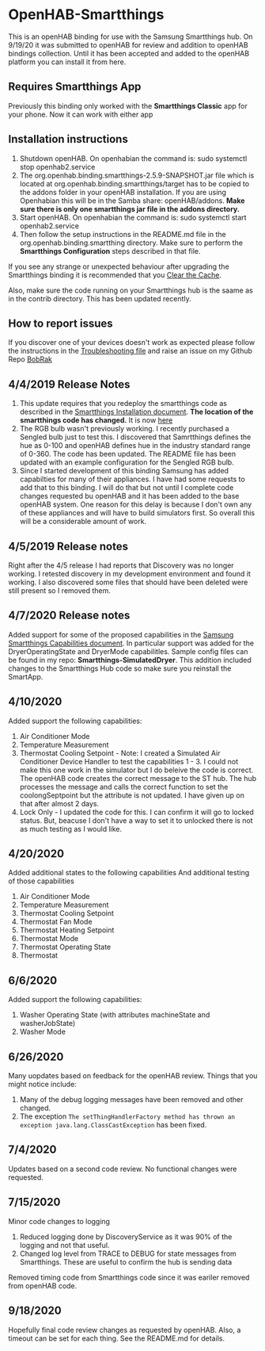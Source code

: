 # OpenHAB-Smartthings

This is an openHAB binding for use with the Samsung Smartthings hub. On 9/19/20 it was submitted to openHAB for review and addition to openHAB bindings collection. Until it has been accepted and added to the openHAB platform you can install it from here.

## Requires Smartthings App

Previously this binding only worked with the **Smartthings Classic** app for your phone. Now it can work with either app

## Installation instructions

1. Shutdown openHAB. On openhabian the command is: sudo systemctl stop openhab2.service
2. The org.openhab.binding.smartthings-2.5.9-SNAPSHOT.jar file which is located at org.openhab.binding.smartthings/target has to be copied to the addons folder in your openHAB installation.  If you are using Openhabian this will be in the Samba share: openHAB/addons. **Make sure there is only one smartthings jar file in the addons directory.**
2. Start openHAB. On openhabian the command is: sudo systemctl start openhab2.service
3. Then follow the setup instructions in the README.md file in the org.openhab.binding.smartthing directory. Make sure to perform the **Smartthings Configuration** steps described in that file.

If you see any strange or unexpected behaviour after upgrading the Smartthings binding it is recommended that you [Clear the Cache](https://community.openhab.org/t/clear-the-cache/36424).

Also, make sure the code running on your Smartthings hub is the saame as in the contrib directory. This has been updated recently.

## How to report issues

If you discover one of your devices doesn't work as expected please follow the instructions in the [Troubleshooting file](org.openhab.binding.smartthings/Troubleshooting.md) and raise an issue on my Github Repo [BobRak](https://github.com/BobRak/)

## 4/4/2019 Release Notes

1. This update requires that you redeploy the smartthings code as described in the [Smartthings Installation document](https://github.com/BobRak/OpenHAB-Smartthings/blob/master/org.openhab.binding.smartthings/SmartthingsInstallation.md). **The location of the smartthings code has changed.** It is now [here](https://github.com/BobRak/OpenHAB-Smartthings/tree/master/org.openhab.binding.smartthings/contrib)
2. The RGB bulb wasn't previously working. I recently purchased a Sengled bulb just to test this. I discovered that Samrtthings defines the hue as 0-100 and openHAB defines hue in the industry standard range of 0-360. The code has been updated. The README file has been updated with an example configuration for the Sengled RGB bulb.
3. Since I started development of this binding Samsung has added capabilties for many of their appliances. I have had some requests to add that to this binding. I will do that but not until I complete code changes requested bu openHAB and it has been added to the base openHAB system. One reason for this delay is because I don't own any of these appliances and will have to build simulators first. So overall this will be a considerable amount of work.

## 4/5/2019 Release notes

Right after the 4/5 release I had reports that Discovery was no longer working. I retested discovery in my development environment and found it working. I also discovered some files that should have been deleted were still present so I removed them.

## 4/7/2020 Release notes

Added support for some of the proposed capabilities in the [Samsung Smartthings Capabilities document](https://docs.smartthings.com/en/latest/capabilities-reference.html). In particular support was added for the DryerOperatingState and DryerMode capabilitles. Sample config files can be found in my repo: **Smartthings-SimulatedDryer**. This addition included changes to the Smartthings Hub code so make sure you reinstall the SmartApp.

## 4/10/2020

Added support the following capabilities:
1. Air Conditioner Mode
2. Temperature Measurement
3. Thermostat Cooling Setpoint - Note: I created a Simulated Air Conditioner Device Handler to test the capabilities 1 - 3. I could not make this one work in the simulator but I do beleive the code is correct.  The openHAB code creates the correct message to the ST hub. The hub processes the message and calls the correct function to set the coolongSeptpoint but the attribute is not updated. I have given up on that after almost 2 days.
4. Lock Only - I updated the code for this. I can confirm it will go to locked status. But, beacuse I don't have a way to set it to unlocked there is not as much testing as I would like.

## 4/20/2020 

Added additional states to the following capabilities And additional testing of those capabilities
1. Air Conditioner Mode
2. Temperature Measurement
3. Thermostat Cooling Setpoint
4. Thermostat Fan Mode
5. Thermostat Heating Setpoint
6. Thermostat Mode
7. Thermostat Operating State
8. Thermostat

## 6/6/2020

Added support the following capabilities:
1. Washer Operating State (with attributes machineState and washerJobState)
2. Washer Mode

## 6/26/2020

Many uopdates based on feedback for the openHAB review. Things that you might notice include:
1. Many of the debug logging messages have been removed and other changed.
2. The exception ``` The setThingHandlerFactory method has thrown an exception java.lang.ClassCastException ``` has been fixed.

## 7/4/2020

Updates based on a second code review. No functional changes were requested.

## 7/15/2020

Minor code changes to logging
1. Reduced logging done by DiscoveryService as it was 90% of the logging and not that useful.
2. Changed log level from TRACE to DEBUG for state messages from Smartthings.
These are useful to confirm the hub is sending data

Removed timing code from Smartthings code since it was eariler removed from openHAB code.

## 9/18/2020

Hopefully final code review changes as requested by openHAB. Also, a timeout can be set for each thing. See the README.md for details.